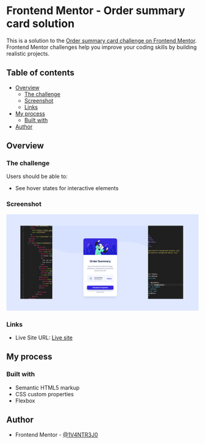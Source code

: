 # Frontend Mentor - Order summary card solution

This is a solution to the [Order summary card challenge on Frontend Mentor](https://www.frontendmentor.io/challenges/order-summary-component-QlPmajDUj). Frontend Mentor challenges help you improve your coding skills by building realistic projects. 

## Table of contents

- [Overview](#overview)
  - [The challenge](#the-challenge)
  - [Screenshot](#screenshot)
  - [Links](#links)
- [My process](#my-process)
  - [Built with](#built-with)
- [Author](#author)

## Overview

### The challenge

Users should be able to:

- See hover states for interactive elements

### Screenshot

![](repository-order-summary.jpg)



### Links

- Live Site URL: [Live site](https://1v4ntr3j0.github.io/Order-summary-card/)

## My process

### Built with

- Semantic HTML5 markup
- CSS custom properties
- Flexbox

## Author

- Frontend Mentor - [@1V4NTR3J0](https://www.frontendmentor.io/profile/1V4NTR3J0)
